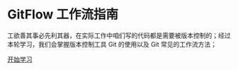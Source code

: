 # **GitFlow 工作流指南**
工欲善其事必先利其器，在实际工作中咱们写的代码都是需要被版本控制的；经过本轮学习，我们会掌握版本控制工具 Git 的使用以及 Git 常见的工作流方法；

[开始学习](/zh/gitflow/)